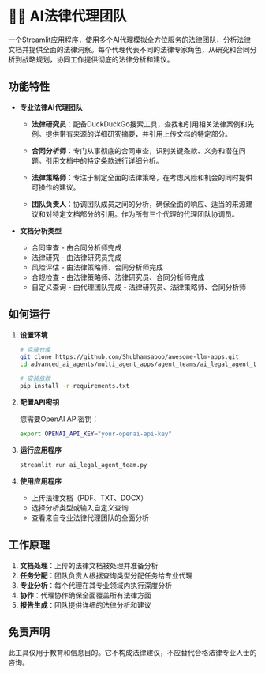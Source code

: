 # 👨‍⚖️ AI法律代理团队

一个Streamlit应用程序，使用多个AI代理模拟全方位服务的法律团队，分析法律文档并提供全面的法律洞察。每个代理代表不同的法律专家角色，从研究和合同分析到战略规划，协同工作提供彻底的法律分析和建议。

## 功能特性

- **专业法律AI代理团队**
  - **法律研究员**：配备DuckDuckGo搜索工具，查找和引用相关法律案例和先例。提供带有来源的详细研究摘要，并引用上传文档的特定部分。
  
  - **合同分析师**：专门从事彻底的合同审查，识别关键条款、义务和潜在问题。引用文档中的特定条款进行详细分析。
  
  - **法律策略师**：专注于制定全面的法律策略，在考虑风险和机会的同时提供可操作的建议。
  
  - **团队负责人**：协调团队成员之间的分析，确保全面的响应、适当的来源建议和对特定文档部分的引用。作为所有三个代理的代理团队协调员。

- **文档分析类型**
  - 合同审查 - 由合同分析师完成
  - 法律研究 - 由法律研究员完成
  - 风险评估 - 由法律策略师、合同分析师完成
  - 合规检查 - 由法律策略师、法律研究员、合同分析师完成
  - 自定义查询 - 由代理团队完成 - 法律研究员、法律策略师、合同分析师

## 如何运行

1. **设置环境**
   ```bash
   # 克隆仓库
   git clone https://github.com/Shubhamsaboo/awesome-llm-apps.git
   cd advanced_ai_agents/multi_agent_apps/agent_teams/ai_legal_agent_team
   
   # 安装依赖
   pip install -r requirements.txt
   ```

2. **配置API密钥**
   
   您需要OpenAI API密钥：
   ```bash
   export OPENAI_API_KEY="your-openai-api-key"
   ```

3. **运行应用程序**
   ```bash
   streamlit run ai_legal_agent_team.py
   ```

4. **使用应用程序**
   - 上传法律文档（PDF、TXT、DOCX）
   - 选择分析类型或输入自定义查询
   - 查看来自专业法律代理团队的全面分析

## 工作原理

1. **文档处理**：上传的法律文档被处理并准备分析
2. **任务分配**：团队负责人根据查询类型分配任务给专业代理
3. **专业分析**：每个代理在其专业领域内执行深度分析
4. **协作**：代理协作确保全面覆盖所有法律方面
5. **报告生成**：团队提供详细的法律分析和建议

## 免责声明

此工具仅用于教育和信息目的。它不构成法律建议，不应替代合格法律专业人士的咨询。
